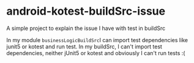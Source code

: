 # android-kotest-buildSrc-issue
A simple project to explain the issue I have with test in buildSrc

In my module `businessLogicBuildSrc`I can import test dependencies like junit5 or kotest and run test.
In my buildSrc, I can't import test dependencies, neither jUnit5 or kotest and obviously I can't run tests :(
